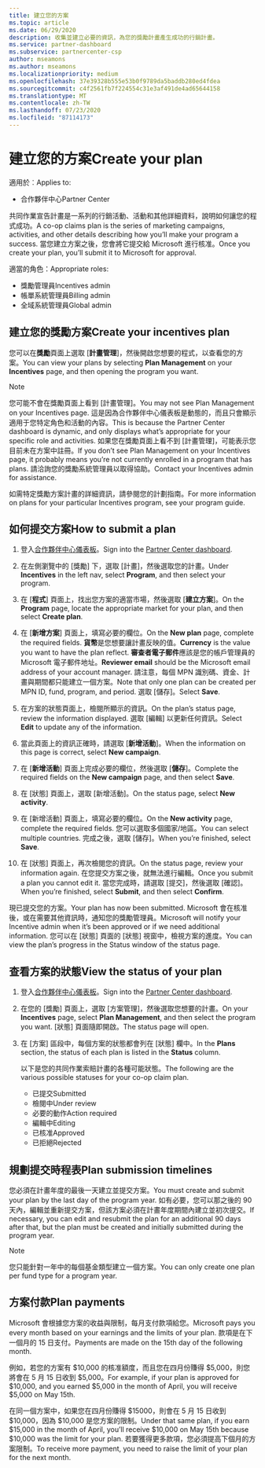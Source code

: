 ```yaml
---
title: 建立您的方案
ms.topic: article
ms.date: 06/29/2020
description: 收集並建立必要的資訊，為您的獎勵計畫產生成功的行銷計畫。
ms.service: partner-dashboard
ms.subservice: partnercenter-csp
author: mseamons
ms.author: mseamons
ms.localizationpriority: medium
ms.openlocfilehash: 37e39328b555e53b0f9789da5baddb280ed4fdea
ms.sourcegitcommit: c4f2561fb7f224554c31e3af491de4ad65644158
ms.translationtype: MT
ms.contentlocale: zh-TW
ms.lasthandoff: 07/23/2020
ms.locfileid: "87114173"
---
```

# <a name="create-your-plan"></a><span data-ttu-id="935ad-103">建立您的方案</span><span class="sxs-lookup"><span data-stu-id="935ad-103">Create your plan</span></span>

<span data-ttu-id="935ad-104">適用於︰</span><span class="sxs-lookup"><span data-stu-id="935ad-104">Applies to:</span></span>

- <span data-ttu-id="935ad-105">合作夥伴中心</span><span class="sxs-lookup"><span data-stu-id="935ad-105">Partner Center</span></span>

<span data-ttu-id="935ad-106">共同作業宣告計畫是一系列的行銷活動、活動和其他詳細資料，說明如何讓您的程式成功。</span><span class="sxs-lookup"><span data-stu-id="935ad-106">A co-op claims plan is the series of marketing campaigns, activities, and other details describing how you’ll make your program a success.</span></span> <span data-ttu-id="935ad-107">當您建立方案之後，您會將它提交給 Microsoft 進行核准。</span><span class="sxs-lookup"><span data-stu-id="935ad-107">Once you create your plan, you’ll submit it to Microsoft for approval.</span></span> 

<span data-ttu-id="935ad-108">適當的角色：</span><span class="sxs-lookup"><span data-stu-id="935ad-108">Appropriate roles:</span></span>

- <span data-ttu-id="935ad-109">獎勵管理員</span><span class="sxs-lookup"><span data-stu-id="935ad-109">Incentives admin</span></span>
- <span data-ttu-id="935ad-110">帳單系統管理員</span><span class="sxs-lookup"><span data-stu-id="935ad-110">Billing admin</span></span>
- <span data-ttu-id="935ad-111">全域系統管理員</span><span class="sxs-lookup"><span data-stu-id="935ad-111">Global admin</span></span>

## <a name="create-your-incentives-plan"></a><span data-ttu-id="935ad-112">建立您的獎勵方案</span><span class="sxs-lookup"><span data-stu-id="935ad-112">Create your incentives plan</span></span>

<span data-ttu-id="935ad-113">您可以在**獎勵**頁面上選取 [**計畫管理**]，然後開啟您想要的程式，以查看您的方案。</span><span class="sxs-lookup"><span data-stu-id="935ad-113">You can view your plans by selecting **Plan Management** on your **Incentives** page, and then opening the program you want.</span></span>

>[!NOTE]
><span data-ttu-id="935ad-114">您可能不會在獎勵頁面上看到 [計畫管理]。</span><span class="sxs-lookup"><span data-stu-id="935ad-114">You may not see Plan Management on your Incentives page.</span></span> <span data-ttu-id="935ad-115">這是因為合作夥伴中心儀表板是動態的，而且只會顯示適用于您特定角色和活動的內容。</span><span class="sxs-lookup"><span data-stu-id="935ad-115">This is because the Partner Center dashboard is dynamic, and only displays what’s appropriate for your specific role and activities.</span></span> <span data-ttu-id="935ad-116">如果您在獎勵頁面上看不到 [計畫管理]，可能表示您目前未在方案中註冊。</span><span class="sxs-lookup"><span data-stu-id="935ad-116">If you don’t see Plan Management on your Incentives page, it probably means you’re not currently enrolled in a program that has plans.</span></span> <span data-ttu-id="935ad-117">請洽詢您的獎勵系統管理員以取得協助。</span><span class="sxs-lookup"><span data-stu-id="935ad-117">Contact your Incentives admin for assistance.</span></span>

<span data-ttu-id="935ad-118">如需特定獎勵方案計畫的詳細資訊，請參閱您的計劃指南。</span><span class="sxs-lookup"><span data-stu-id="935ad-118">For more information on plans for your particular Incentives program, see your program guide.</span></span>

## <a name="how-to-submit-a-plan"></a><span data-ttu-id="935ad-119">如何提交方案</span><span class="sxs-lookup"><span data-stu-id="935ad-119">How to submit a plan</span></span>

1. <span data-ttu-id="935ad-120">登入[合作夥伴中心儀表板](https://partner.microsoft.com/dashboard/)。</span><span class="sxs-lookup"><span data-stu-id="935ad-120">Sign into the [Partner Center dashboard](https://partner.microsoft.com/dashboard/).</span></span>

2. <span data-ttu-id="935ad-121">在左側瀏覽中的 [獎勵] 下，選取 [計畫]，然後選取您的計畫。</span><span class="sxs-lookup"><span data-stu-id="935ad-121">Under **Incentives** in the left nav, select **Program**, and then select your program.</span></span> 

3. <span data-ttu-id="935ad-122">在 [**程式**] 頁面上，找出您方案的適當市場，然後選取 [**建立方案**]。</span><span class="sxs-lookup"><span data-stu-id="935ad-122">On the **Program** page, locate the appropriate market for your plan, and then select **Create plan**.</span></span> 

4. <span data-ttu-id="935ad-123">在 [**新增方案**] 頁面上，填寫必要的欄位。</span><span class="sxs-lookup"><span data-stu-id="935ad-123">On the **New plan** page, complete the required fields.</span></span> <span data-ttu-id="935ad-124">**貨幣**是您想要讓計畫反映的值。</span><span class="sxs-lookup"><span data-stu-id="935ad-124">**Currency** is the value you want to have the plan reflect.</span></span> <span data-ttu-id="935ad-125">**審查者電子郵件**應該是您的帳戶管理員的 Microsoft 電子郵件地址。</span><span class="sxs-lookup"><span data-stu-id="935ad-125">**Reviewer email** should be the Microsoft email address of your account manager.</span></span> <span data-ttu-id="935ad-126">請注意，每個 MPN 識別碼、資金、計畫與期間都只能建立一個方案。</span><span class="sxs-lookup"><span data-stu-id="935ad-126">Note that only one plan can be created per MPN ID, fund, program, and period.</span></span> <span data-ttu-id="935ad-127">選取 [儲存]。</span><span class="sxs-lookup"><span data-stu-id="935ad-127">Select **Save**.</span></span>

5. <span data-ttu-id="935ad-128">在方案的狀態頁面上，檢閱所顯示的資訊。</span><span class="sxs-lookup"><span data-stu-id="935ad-128">On the plan’s status page, review the information displayed.</span></span> <span data-ttu-id="935ad-129">選取 [編輯] 以更新任何資訊。</span><span class="sxs-lookup"><span data-stu-id="935ad-129">Select **Edit** to update any of the information.</span></span>

6. <span data-ttu-id="935ad-130">當此頁面上的資訊正確時，請選取 [**新增活動**]。</span><span class="sxs-lookup"><span data-stu-id="935ad-130">When the information on this page is correct, select **New campaign**.</span></span>

7. <span data-ttu-id="935ad-131">在 [**新增活動**] 頁面上完成必要的欄位，然後選取 [**儲存**]。</span><span class="sxs-lookup"><span data-stu-id="935ad-131">Complete the required fields on the **New campaign** page, and then select **Save**.</span></span>

8. <span data-ttu-id="935ad-132">在 [狀態] 頁面上，選取 [新增活動]。</span><span class="sxs-lookup"><span data-stu-id="935ad-132">On the status page, select **New activity**.</span></span> 

9. <span data-ttu-id="935ad-133">在 [新增活動] 頁面上，填寫必要的欄位。</span><span class="sxs-lookup"><span data-stu-id="935ad-133">On the **New activity** page, complete the required fields.</span></span> <span data-ttu-id="935ad-134">您可以選取多個國家/地區。</span><span class="sxs-lookup"><span data-stu-id="935ad-134">You can select multiple countries.</span></span> <span data-ttu-id="935ad-135">完成之後，選取 [儲存]。</span><span class="sxs-lookup"><span data-stu-id="935ad-135">When you’re finished, select **Save**.</span></span> 

10. <span data-ttu-id="935ad-136">在 [狀態] 頁面上，再次檢閱您的資訊。</span><span class="sxs-lookup"><span data-stu-id="935ad-136">On the status page, review your information again.</span></span> <span data-ttu-id="935ad-137">在您提交方案之後，就無法進行編輯。</span><span class="sxs-lookup"><span data-stu-id="935ad-137">Once you submit a plan you cannot edit it.</span></span> <span data-ttu-id="935ad-138">當您完成時，請選取 [提交]，然後選取 [確認]。</span><span class="sxs-lookup"><span data-stu-id="935ad-138">When you’re finished, select **Submit**, and then select **Confirm**.</span></span>

<span data-ttu-id="935ad-139">現已提交您的方案。</span><span class="sxs-lookup"><span data-stu-id="935ad-139">Your plan has now been submitted.</span></span> <span data-ttu-id="935ad-140">Microsoft 會在核准後，或在需要其他資訊時，通知您的獎勵管理員。</span><span class="sxs-lookup"><span data-stu-id="935ad-140">Microsoft will notify your Incentive admin when it’s been approved or if we need additional information.</span></span> <span data-ttu-id="935ad-141">您可以在 [狀態] 頁面的 [狀態] 視窗中，檢視方案的進度。</span><span class="sxs-lookup"><span data-stu-id="935ad-141">You can view the plan’s progress in the Status window of the status page.</span></span>

## <a name="view-the-status-of-your-plan"></a><span data-ttu-id="935ad-142">查看方案的狀態</span><span class="sxs-lookup"><span data-stu-id="935ad-142">View the status of your plan</span></span>

1. <span data-ttu-id="935ad-143">登入[合作夥伴中心儀表板](https://partner.microsoft.com/dashboard/)。</span><span class="sxs-lookup"><span data-stu-id="935ad-143">Sign into the [Partner Center dashboard](https://partner.microsoft.com/dashboard/).</span></span>

2. <span data-ttu-id="935ad-144">在您的 [獎勵] 頁面上，選取 [方案管理]，然後選取您想要的計畫。</span><span class="sxs-lookup"><span data-stu-id="935ad-144">On your **Incentives** page, select **Plan Management**, and then select the program you want.</span></span> <span data-ttu-id="935ad-145">[狀態] 頁面隨即開啟。</span><span class="sxs-lookup"><span data-stu-id="935ad-145">The status page will open.</span></span>

3. <span data-ttu-id="935ad-146">在 [方案] 區段中，每個方案的狀態都會列在 [狀態] 欄中。</span><span class="sxs-lookup"><span data-stu-id="935ad-146">In the **Plans** section, the status of each plan is listed in the **Status** column.</span></span>

   <span data-ttu-id="935ad-147">以下是您的共同作業索賠計畫的各種可能狀態。</span><span class="sxs-lookup"><span data-stu-id="935ad-147">The following are the various possible statuses for your co-op claim plan.</span></span>

   - <span data-ttu-id="935ad-148">已提交</span><span class="sxs-lookup"><span data-stu-id="935ad-148">Submitted</span></span>
   - <span data-ttu-id="935ad-149">檢閱中</span><span class="sxs-lookup"><span data-stu-id="935ad-149">Under review</span></span>
   - <span data-ttu-id="935ad-150">必要的動作</span><span class="sxs-lookup"><span data-stu-id="935ad-150">Action required</span></span>
   - <span data-ttu-id="935ad-151">編輯中</span><span class="sxs-lookup"><span data-stu-id="935ad-151">Editing</span></span>
   - <span data-ttu-id="935ad-152">已核准</span><span class="sxs-lookup"><span data-stu-id="935ad-152">Approved</span></span>
   - <span data-ttu-id="935ad-153">已拒絕</span><span class="sxs-lookup"><span data-stu-id="935ad-153">Rejected</span></span>

## <a name="plan-submission-timelines"></a><span data-ttu-id="935ad-154">規劃提交時程表</span><span class="sxs-lookup"><span data-stu-id="935ad-154">Plan submission timelines</span></span>

<span data-ttu-id="935ad-155">您必須在計畫年度的最後一天建立並提交方案。</span><span class="sxs-lookup"><span data-stu-id="935ad-155">You must create and submit your plan by the last day of the program year.</span></span> <span data-ttu-id="935ad-156">如有必要，您可以那之後的 90 天內，編輯並重新提交方案，但該方案必須在計畫年度期間內建立並初次提交。</span><span class="sxs-lookup"><span data-stu-id="935ad-156">If necessary, you can edit and resubmit the plan for an additional 90 days after that, but the plan must be created and initially submitted during the program year.</span></span>

>[!NOTE]
> <span data-ttu-id="935ad-157">您只能針對一年中的每個基金類型建立一個方案。</span><span class="sxs-lookup"><span data-stu-id="935ad-157">You can only create one plan per fund type for a program year.</span></span>

## <a name="plan-payments"></a><span data-ttu-id="935ad-158">方案付款</span><span class="sxs-lookup"><span data-stu-id="935ad-158">Plan payments</span></span>

<span data-ttu-id="935ad-159">Microsoft 會根據您方案的收益與限制，每月支付款項給您。</span><span class="sxs-lookup"><span data-stu-id="935ad-159">Microsoft pays you every month based on your earnings and the limits of your plan.</span></span> <span data-ttu-id="935ad-160">款項是在下一個月的 15 日支付。</span><span class="sxs-lookup"><span data-stu-id="935ad-160">Payments are made on the 15th day of the following month.</span></span>

<span data-ttu-id="935ad-161">例如，若您的方案有 $10,000 的核准額度，而且您在四月份賺得 $5,000，則您將會在 5 月 15 日收到 $5,000。</span><span class="sxs-lookup"><span data-stu-id="935ad-161">For example, if your plan is approved for $10,000, and you earned $5,000 in the month of April, you will receive $5,000 on May 15th.</span></span>

<span data-ttu-id="935ad-162">在同一個方案中，如果您在四月份賺得 $15000，則會在 5 月 15 日收到 $10,000，因為 $10,000 是您方案的限制。</span><span class="sxs-lookup"><span data-stu-id="935ad-162">Under that same plan, if you earn $15,000 in the month of April, you’ll receive $10,000 on May 15th because $10,000 was the limit for your plan.</span></span> <span data-ttu-id="935ad-163">若要獲得更多款項，您必須提高下個月的方案限制。</span><span class="sxs-lookup"><span data-stu-id="935ad-163">To receive more payment, you need to raise the limit of your plan for the next month.</span></span>
